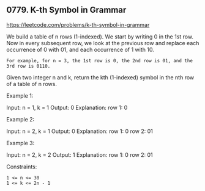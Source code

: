 ## 0779. K-th Symbol in Grammar

https://leetcode.com/problems/k-th-symbol-in-grammar

We build a table of n rows (1-indexed). We start by writing 0 in the 1st row. Now in every subsequent row, we look at the previous row and replace each occurrence of 0 with 01, and each occurrence of 1 with 10.


	For example, for n = 3, the 1st row is 0, the 2nd row is 01, and the 3rd row is 0110.


Given two integer n and k, return the kth (1-indexed) symbol in the nth row of a table of n rows.


Example 1:

Input: n = 1, k = 1
Output: 0
Explanation: row 1: 0


Example 2:

Input: n = 2, k = 1
Output: 0
Explanation: 
row 1: 0
row 2: 01


Example 3:

Input: n = 2, k = 2
Output: 1
Explanation: 
row 1: 0
row 2: 01



Constraints:


	1 <= n <= 30
	1 <= k <= 2n - 1

